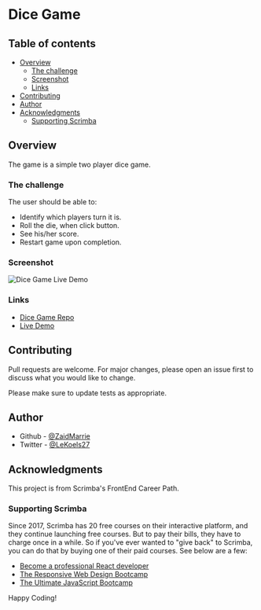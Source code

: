 # Dice Game 

## Table of contents

- [Overview](#overview)
  - [The challenge](#the-challenge)
  - [Screenshot](#screenshot)
  - [Links](#links)
- [Contributing](#contributing)
- [Author](#author)
- [Acknowledgments](#acknowledgments)
  - [Supporting Scrimba](#supporting-scrimba)

## Overview

The game is a simple two player dice game.

### The challenge

The user should be able to:

- Identify which players turn it is.
- Roll the die, when click button.
- See his/her score.
- Restart game upon completion.

### Screenshot

![Dice Game Live Demo](https://user-images.githubusercontent.com/84665360/136776500-431c047d-73a3-4742-ab4c-4f6073157614.png)


### Links

- [Dice Game Repo](https://github.com/ZaidMarrie/dice-game)
- [Live Demo](https://zaidmarrie.github.io/dice-game/)

## Contributing

Pull requests are welcome. For major changes, please open an issue first to discuss what you would like to change.

Please make sure to update tests as appropriate.

## Author

- Github - [@ZaidMarrie](https://github.com/ZaidMarrie)
- Twitter - [@LeKoels27](https://twitter.com/LeKoels27)

## Acknowledgments

This project is from Scrimba's FrontEnd Career Path. 

### Supporting Scrimba

Since 2017, Scrimba has 20 free courses on their interactive platform, and they 
continue launching free courses. But to pay their bills, they have to charge once
in a while. So if you've ever wanted to "give back" to Scrimba, you can do that by buying 
one of their paid courses. See below are a few:

- [Become a professional React developer](https://scrimba.com/course/greact)
- [The Responsive Web Design Bootcamp](https://scrimba.com/course/gresponsive)
- [The Ultimate JavaScript Bootcamp](https://scrimba.com/course/gjavascript) 

Happy Coding!
